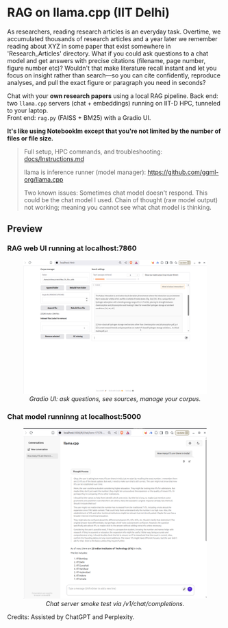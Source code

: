 # RAG on llama.cpp (IIT Delhi)

As researchers, reading research articles is an everyday task. Overtime, we accumulated thousands of research articles and a year later we remember reading about XYZ in some paper that exist somewhere in 'Research_Articles' directory. What if you could ask questions to a chat model and get answers with precise citations (filename, page number, figure number etc)? Wouldn't that make literature recall instant and let you focus on insight rather than search—so you can cite confidently, reproduce analyses, and pull the exact figure or paragraph you need in seconds?

Chat with your **own research papers** using a local RAG pipeline.
Back end: two `llama.cpp` servers (chat + embeddings) running on IIT-D HPC, tunneled to your laptop.  
Front end: `rag.py` (FAISS + BM25) with a Gradio UI.

**It's like using Notebooklm except that you're not limited by the number of files or file size.**

> Full setup, HPC commands, and troubleshooting: [docs/Instructions.md](docs/Instructions.md)
> 
> llama is inference runner (model manager): https://github.com/ggml-org/llama.cpp
>
> Two known issues: Sometimes chat model doesn't respond. This could be the chat model I used. Chain of thought (raw model output) not working; meaning you cannot see what chat model is thinking.

## Preview
### RAG web UI running at localhost:7860
<p align="center">
  <img src="Files/RAG_Web_UI.png" alt="RAG Web UI (chat over your PDFs)" width="85%">
  <br/>
  <em>Gradio UI: ask questions, see sources, manage your corpus.</em>
</p>

### Chat model runninng at localhost:5000
<p align="center">
  <img src="Files/Chat_model.png" alt="Chat endpoint sanity-check with curl" width="85%">
  <br/>
  <em>Chat server smoke test via /v1/chat/completions.</em>
</p>


Credits: Assisted by ChatGPT and Perplexity.
